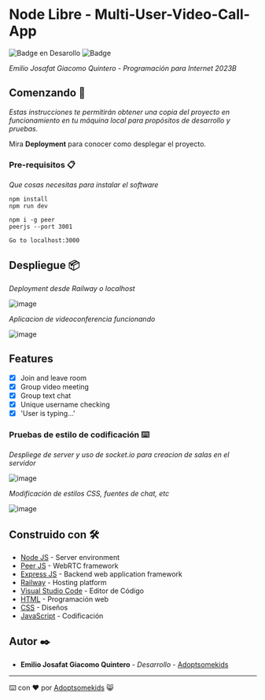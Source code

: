 # Node Libre - Multi-User-Video-Call-App

   ![Badge en Desarollo](https://img.shields.io/badge/STATUS-Desarrollo%20Completo-blue)
   ![Badge](https://img.shields.io/pypi/status/aiogram.svg?style=flat-square)

_Emilio Josafat Giacomo Quintero - Programación para Internet 2023B_

## Comenzando 🚀

_Estas instrucciones te permitirán obtener una copia del proyecto en funcionamiento en tu máquina local para propósitos de desarrollo y pruebas._

Mira **Deployment** para conocer como desplegar el proyecto.


### Pre-requisitos 📋

_Que cosas necesitas para instalar el software_

```
npm install
npm run dev

npm i -g peer
peerjs --port 3001

Go to localhost:3000
```

## Despliegue 📦

_Deployment desde Railway o localhost_

![image](https://github.com/Adoptsomekids/Multi-User-Video-Call-App/assets/83385717/5a670fb0-9f56-436b-a714-4c7b8aeb69e0)

_Aplicacion de videoconferencia funcionando_

![image](https://github.com/Adoptsomekids/Multi-User-Video-Call-App/assets/83385717/17876140-fd1b-4cb4-a75e-fc3bbdea3524)

## Features
- [x] Join and leave room
- [x] Group video meeting
- [x] Group text chat
- [x] Unique username checking
- [x] 'User is typing...'

### Pruebas de estilo de codificación ⌨️

_Despliege de server y uso de socket.io para creacion de salas en el servidor_

![image](https://github.com/Adoptsomekids/Chat-con-Node-JS/assets/83385717/a6f50c89-fa72-41cc-bfaa-94893d7340a2)

_Modificación de estilos CSS, fuentes de chat, etc_

![image](https://github.com/Adoptsomekids/Chat-con-Node-JS/assets/83385717/bd8726a7-4888-45f6-8121-6a52af8fd604)

## Construido con 🛠️

* [Node JS](https://nodejs.org/en) -  Server environment
* [Peer JS](https://peerjs.com/) -  WebRTC framework
* [Express JS](https://expressjs.com/) - Backend web application framework
* [Railway](https://railway.app/) -  Hosting platform
* [Visual Studio Code](https://code.visualstudio.com/) - Editor de Código
* [HTML](https://html.com/document/) - Programación web
* [CSS](https://developer.mozilla.org/en-US/docs/Web/CSS/Reference) - Diseños
* [JavaScript](https://developer.mozilla.org/en-US/docs/Web/JavaScript) - Codificación

## Autor ✒️

* **Emilio Josafat Giacomo Quintero** - *Desarrollo* - [Adoptsomekids](https://github.com/Adoptsomekids)

---
⌨️ con ❤️ por [Adoptsomekids](https://github.com/Adoptsomekids) 😸

